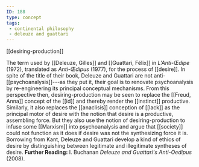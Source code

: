 ```yaml
---
ID: 188
type: concept
tags: 
 - continental philosophy
 - deleuze and guattari
---
```


[[desiring-production]]

 The
term used by [[Deleuze, Gilles]] and [[Guattari, Félix]] in *L'Anti-Œdipe*
(1972), translated as *Anti-Œdipus* (1977), for the process of
[[desire]]. In spite of the
title of their book, Deleuze and Guattari are not
anti-[[psychoanalysis]]---as
they put it, their goal is to renovate psychoanalysis by re-engineering
its principal conceptual mechanisms. From this perspective then,
desiring-production may be seen to replace the
[[Freud, Anna]] concept of the
[[id]] and thereby render the
[[instinct]] productive.
Similarly, it also replaces the
[[anaclisis]] conception of
[[lack]] as the principal
motor of desire with the notion that desire is a productive, assembling
force. But they also use the notion of desiring-production to infuse
some [[Marxism]] into
psychoanalysis and argue that
[[society]] could not
function as it does if desire was not the synthesizing force it is.
Borrowing from Kant, Deleuze and Guattari develop a kind of ethics of
desire by distinguishing between legitimate and illegitimate syntheses
of desire.
**Further Reading:** I. Buchanan *Deleuze and Guattari's Anti-Oedipus*
(2008).
